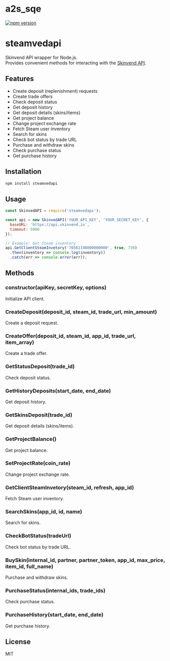 # a2s_sqe

[![npm version](https://badge.fury.io/js/skinvedapi.svg)](https://badge.fury.io/js/skinvedapi)

# steamvedapi

Skinvend API wrapper for Node.js.  
Provides convenient methods for interacting with the [Skinvend API](https://skinvend.io/en/documentation).

## Features

- Create deposit (replenishment) requests
- Create trade offers
- Check deposit status
- Get deposit history
- Get deposit details (skins/items)
- Get project balance
- Change project exchange rate
- Fetch Steam user inventory
- Search for skins
- Check bot status by trade URL
- Purchase and withdraw skins
- Check purchase status
- Get purchase history

## Installation

```bash
npm install steamvedapi
```

## Usage

```javascript
const SkinvedAPI = require('steamvedapi');

const api = new SkinvedAPI('YOUR_API_KEY', 'YOUR_SECRET_KEY', {
  baseURL: 'https://api.skinvend.io',
  timeout: 5000
});

// Example: Get Steam inventory
api.GetClientSteamInvetory('76561198000000000', true, 730)
  .then(inventory => console.log(inventory))
  .catch(err => console.error(err));
```

## Methods

### constructor(apiKey, secretKey, options)
Initialize API client.

### CreateDeposit(deposit_id, steam_id, trade_url, min_amount)
Create a deposit request.

### CreateOffer(deposit_id, steam_id, app_id, trade_url, item_array)
Create a trade offer.

### GetStatusDeposit(trade_id)
Check deposit status.

### GetHistoryDeposits(start_date, end_date)
Get deposit history.

### GetSkinsDeposit(trade_id)
Get deposit details (skins/items).

### GetProjectBalance()
Get project balance.

### SetProjectRate(coin_rate)
Change project exchange rate.

### GetClientSteamInvetory(steam_id, refresh, app_id)
Fetch Steam user inventory.

### SearchSkins(app_id, id, name)
Search for skins.

### CheckBotStatus(tradeUrl)
Check bot status by trade URL.

### BuySkin(internal_id, partner, partner_token, app_id, max_price, item_id, full_name)
Purchase and withdraw skins.

### PurchaseStatus(internal_ids, trade_ids)
Check purchase status.

### PurchaseHistory(start_date, end_date)
Get purchase history.

## License

MIT
